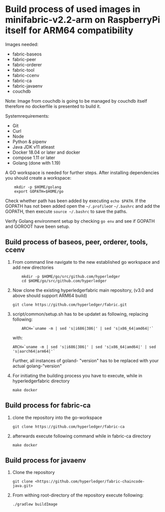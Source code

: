 # Build process of used images in minifabric-v2.2-arm on RaspberryPi itself for ARM64 compatibility

Images needed:  

- fabric-baseos  
- fabric-peer  
- fabric-orderer  
- fabric-tool  
- fabric-ccenv  
- fabric-ca  
- fabric-javaenv  
- couchdb  

Note: Image from couchdb is going to be managed by couchdb itself therefore no dockerfile is presented to build it.

Systemrequirements:

- Git
- Curl  
- Node  
- Python & pipenv  
- Java JDK v11 atleast  
- Docker 18.04 or later and docker  
- compose 1.11 or later  
- Golang (done with 1.19)

A GO workspace is needed for further steps. After installing dependencies you should create a workspace:

```{bash}
    mkdir -p $HOME/golang
    export GOPATH=$HOME/go
```

Check whether path has been added by executing ```echo $PATH```. If the GOPATH has not been added open the ``` ~/.profile ```or ```~/.bashrc``` and add the GOPATH, then execute ```source ~/.bashrc``` to save the paths.

Verify Golang environment setup by checking ```go env``` and see if GOPATH and GOROOT have been setup.

## Build process of baseos, peer, orderer, tools, ccenv

1. From command line navigate to the new established go workspace and add new directories

    ```{}
        mkdir -p $HOME/go/src/github.com/hyperledger
        cd $HOME/go/src/github.com/hyperledger
    ```

2. Now clone the existing hyperledgerfabric main repository, (v3.0 and above should support ARM64 build)

    ``` {bash}
    git clone https://github.com/hyperledger/fabric.git
    ```

3. script/common/setup.sh has to be updatet as following, replacing following:

    ```{bash}
        ARCH=`uname -m | sed 's|i686|386|' | sed 's|x86_64|amd64|'`
    ```

    with:

    ```{bash}
    ARCH=`uname -m | sed 's|i686|386|' | sed 's|x86_64|amd64|' | sed 's|aarch64|arm64|'`
    ```

    Further, all instances of goland- "version" has to be replaced with your actual golang-"version"

4. For initiating the building process you have to execute, while in hyperledgerfabric directory

    ``` {bash}
    make docker
    ```

## Build process for fabric-ca

1. clone the repository into the go-workspace

    ```git clone https://github.com/hyperledger/fabric-ca```

2. afterwards execute following command while in fabric-ca directory

    ``` {bash}
    make docker
    ```

## Build process for javaenv

 1. Clone the repository

    ```{bash}
    git clone <https://github.com/hyperledger/fabric-chaincode-java.git>
    ```

 2. From withing root-directory of the repository execute following:

    ```{bash}
    ./gradlew buildImage
    ```
